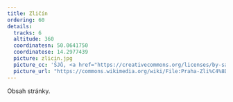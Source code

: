 ```yaml
---
title: Zličín
ordering: 60
details:
  tracks: 6
  altitude: 360
  coordinatesn: 50.0641750
  coordinatese: 14.2977439
  picture: zlicin.jpg
  picture_cc: 'ŠJů, <a href="https://creativecommons.org/licenses/by-sa/3.0">CC BY-SA 3.0</a>'
  picture_url: "https://commons.wikimedia.org/wiki/File:Praha-Zli%C4%8D%C3%ADn,_n%C3%A1dra%C5%BE%C3%AD_a_Regionova.jpg"
---
```


Obsah stránky.
